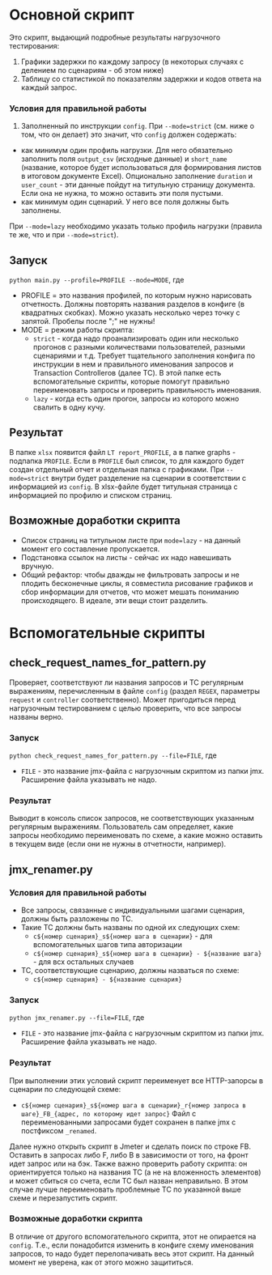 # Основной скрипт

Это скрипт, выдающий подробные результаты нагрузочного тестирования:
1. Графики задержки по каждому запросу (в некоторых случаях с делением по сценариям - об этом ниже)
2. Таблицу со статистикой по показателям задержки и кодов ответа на каждый запрос.

### Условия для правильной работы
1. Заполненный по инструкции `config`. При `--mode=strict` (см. ниже о том, что он делает) это значит, что `config` 
должен содержать:
  * как минимум один профиль нагрузки. Для него обязательно заполнить поля `output_csv` (исходные данные) и 
`short_name` (название, которое будет использоваться для формирования листов в итоговом документе Excel). Опционально
заполнение `duration` и `user_count` - эти данные пойдут на титульную страницу документа. Если она не нужна, то можно 
оставить эти поля пустыми.
  * как минимум один сценарий. У него все поля должны быть заполнены.

При `--mode=lazy` необходимо указать только профиль нагрузки (правила те же, что и при `--mode=strict`).
## Запуск
`python main.py --profile=PROFILE --mode=MODE`, 
где 
* PROFILE = это названия профилей, по которым нужно нарисовать отчетность. Должны повторять названия разделов в конфиге
(в квадратных скобках). Можно указать несколько через точку с запятой. Пробелы после ";" не нужны!
* MODE = режим работы скрипта:
  * `strict` - когда надо проанализировать один или несколько прогонов с разными количествами пользователей, разными сценариями и т.д.
Требует тщательного заполнения конфига по инструкции в нем и правильного именования запросов и Transaction Controllerов (далее TC). 
В этой папке есть вспомогательные скрипты, которые помогут правильно переименовать запросы и проверить правильность именования. 
  * `lazy` - когда есть один прогон, запросы из которого можно свалить в одну кучу.

## Результат
В папке `xlsx` появится файл `LT report_PROFILE`, а в папке graphs - подпапка `PROFILE`. 
Если в `PROFILE` был список, то для каждого будет создан отдельный отчет и отдельная папка с графиками.
При `--mode=strict` внутри будет разделение на сценарии в соответствии с информацией из `config`.
В xlsx-файле будет титульная страница с информацией по профилю и списком страниц.

## Возможные доработки скрипта
* Список страниц на титульном листе при `mode=lazy` - на данный момент его составление пропускается.
* Подстановка ссылок на листы - сейчас их надо навешивать вручную.
* Общий рефактор: чтобы дважды не фильтровать запросы и не плодить бесконечные циклы, я совместила рисование графиков 
и сбор информации для отчетов, что может мешать пониманию происходящего. В идеале, эти вещи стоит разделить.


# Вспомогательные скрипты
## check_request_names_for_pattern.py
Проверяет, соответствуют ли названия запросов и TC регулярным выражениям, перечисленным в файле `config` (раздел `REGEX`,
параметры `request` и `controller` соответственно). Может пригодиться перед нагрузочным тестированием с целью проверить, 
что все запросы названы верно.

### Запуск
`python check_request_names_for_pattern.py --file=FILE`, где
* `FILE` - это название jmx-файла с нагрузочным скриптом из папки jmx. Расширение файла указывать не надо.
### Результат
Выводит в консоль список запросов, не соответствующих указанным регулярным выражениям. Пользователь сам определяет, какие
запросы необходимо переименовать по схеме, а какие можно оставить в текущем виде (если они не нужны в отчетности, например).

## jmx_renamer.py
### Условия для правильной работы
* Все запросы, связанные с индивидуальными шагами сценария, должны быть разложены по TC. 
* Такие TC должны быть названы по одной их следующих схем: 
  * `c${номер сценария}_s${номер шага в сценарии}` - для вспомогательных шагов типа авторизации
  * `c${номер сценария}_s${номер шага в сценарии} - ${название шага}` - для всх остальных случаев
* TC, соответствующие сценарию, должны назваться по схеме:
  * `c${номер сценария} - ${название сценария}`

### Запуск
`python jmx_renamer.py --file=FILE`, где
* `FILE` - это название jmx-файла с нагрузочным скриптом из папки jmx. Расширение файла указывать не надо.

### Результат
При выполнении этих условий скрипт переименует все HTTP-запорсы в сценарии по следующей схеме:
  * `c${номер сценария}_s${номер шага в сценарии}_r{номер запроса в шаге}_FB_{адрес, по которому идет запрос}`
Файл с переименованными запросами будет сохранен в папке jmx с постфиксом `_renamed`.

Далее нужно открыть скрипт в Jmeter и сделать поиск по строке FB. Оставить в запросах либо F, либо B в зависимости от того, 
на фронт идет запрос или на бэк.
Также важно проверить работу скрипта: он ориентируется только на названия TC (а не на вложенность элементов) 
и может сбиться со счета, если TC был назван неправильно. В этом случае лучше переименовать проблемные TC по указанной 
выше схеме и перезапустить скрипт.

### Возможные доработки скрипта
В отличие от другого вспомогательного скрипта, этот не опирается на `config`. Т.е., если понадобится изменить в конфиге
схему именования запросов, то надо будет перелопачивать весь этот скрипт. 
На данный момент не уверена, как от этого можно защититься.